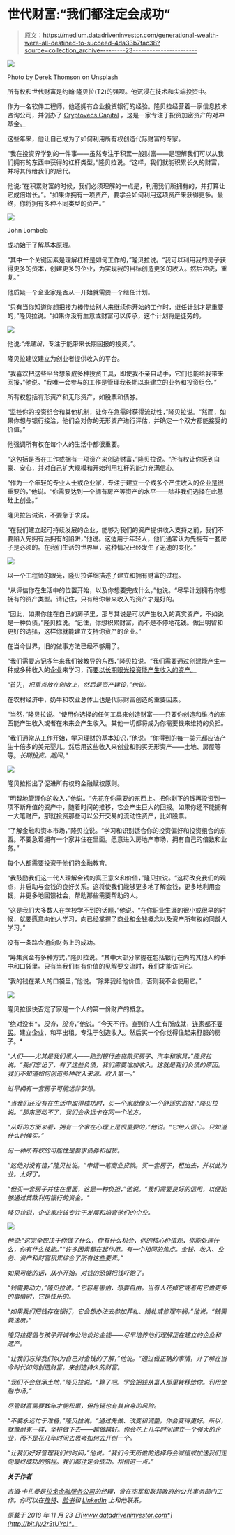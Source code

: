 # 世代财富:“我们都注定会成功”

> 原文：<https://medium.datadriveninvestor.com/generational-wealth-were-all-destined-to-succeed-4da33b7fac38?source=collection_archive---------23----------------------->

![](img/7bca9bd439160fe1938319c268d6e61c.png)

Photo by Derek Thomson on Unsplash

所有权和世代财富是约翰·隆贝拉(T2)的强项。他沉浸在技术和尖端投资中。

作为一名软件工程师，他还拥有企业投资银行的经验。隆贝拉经营着一家信息技术咨询公司，并创办了 [Cryptovecs Capital](http://cryptovecs.com/en/home/) ，这是一家专注于投资加密资产的对冲基金[。](https://cryptocurrencyhub.io/for-blockchain-its-play-and-learn-c6727c36c4b5)

这些年来，他让自己成为了如何利用所有权创造代际财富的专家。

“我在投资界学到的一件事——虽然专注于积累一般财富——是理解我们可以从我们拥有的东西中获得的杠杆类型，”隆贝拉说。“这样，我们就能积累长久的财富，并将其传给我们的后代。

他说:“在积累财富的时候，我们必须理解的一点是，利用我们所拥有的，并打算让它成倍增长。”。“如果你拥有一项资产，要学会如何利用这项资产来获得更多。最终，你将拥有多种不同类型的资产。”

![](img/c063c2ac88fef0b6216a484e5c24a63c.png)

John Lombela

成功始于了解基本原理。

“其中一个关键因素是理解杠杆是如何工作的，”隆贝拉说。“我可以利用我的房子获得更多的资本，创建更多的企业，为实现我的目标创造更多的收入。然后冲洗，重复。”

他质疑一个企业家是否从一开始就需要一个继任计划。

“只有当你知道你想把接力棒传给别人来继续你开始的工作时，继任计划才是重要的，”隆贝拉说。“如果你没有生意或财富可以传承，这个计划将是徒劳的。

![](img/3b98f5acc1224f3d62dff8eb65ef5bd9.png)

他说:“*先建设*，专注于能带来长期回报的投资。”。

隆贝拉建议建立为创业者提供收入的平台。

“我喜欢把这些平台想象成多种投资工具，即使我不亲自动手，它们也能给我带来回报，”他说。“我唯一会参与的工作是管理我长期以来建立的业务和投资组合。”

所有权包括有形资产和无形资产，如股票和债券。

“监控你的投资组合和其他机制，让你在急需时获得流动性，”隆贝拉说。“然而，如果你想与银行接洽，他们会对你的无形资产进行评估，并确定一个双方都能接受的价值。”

他强调所有权在每个人的生活中都很重要。

“这包括是否在工作或拥有一项资产来创造财富，”隆贝拉说。“所有权让你感到自豪、安心，并对自己扩大规模和开始利用杠杆的能力充满信心。

“作为一个年轻的专业人士或企业家，专注于建立一个或多个产生收入的企业是很重要的，”他说。“你需要达到一个拥有房产等资产的水平——除非我们选择在此基础上创业。”

隆贝拉告诫说，不要急于求成。

“在我们建立起可持续发展的企业，能够为我们的资产提供收入支持之前，我们不要陷入先拥有后拥有的陷阱，”他说。这适用于年轻人，他们通常认为先拥有一套房子是必须的。在我们生活的世界里，这种情况已经发生了迅速的变化。”

![](img/ddf30be54493e758583157131878e609.png)

以一个工程师的眼光，隆贝拉详细描述了建立和拥有财富的过程。

“从评估你在生活中的位置开始，以及你想要完成什么，”他说。“尽早计划拥有你想拥有的资产类型。请记住，只有给你带来收入的资产才是好的。

“因此，如果你住在自己的房子里，那与其说是可以产生收入的真实资产，不如说是一种负债，”隆贝拉说。“记住，你想积累财富，而不是不停地花钱。做出明智和更好的选择，这样你就能建立支持你资产的企业。”

在当今世界，旧的做事方法已经不够用了。

“我们需要忘记多年来我们被教导的东西，”隆贝拉说。“我们需要通过创建能产生一种或多种收入的企业来学习，而[要以长期眼光投资能产生收入的资产。](https://medium.com/datadriveninvestor/no-time-like-the-present-to-start-investing-9a779f728bc8)

“首先，*把重点放在创收上，然后是资产建设，”他说。*

在农村经济中，奶牛和农业总体上也是代际财富创造的重要因素。

“当然，”隆贝拉说。“使用你选择的任何工具来创造财富——只要你创造和维持的东西能产生收入或者在未来会产生收入。其他一切都将成为你需要钱来维持的负担。

“我们通常从工作开始，学习理财的基本知识，”他说。“你得到的每一美元都应该产生十倍多的美元婴儿。然后用这些收入来创业和购买无形资产——土地、房屋等等。*长期投资。期间*。”

![](img/89a30f57d2dc2a2831f108ff2ccd1cc2.png)

隆贝拉指出了促进所有权的金融赋权原则。

“明智地管理你的收入，”他说。“先花在你需要的东西上。把你剩下的钱再投资到一项不断升值的资产中，随着时间的推移，它会产生巨大的回报。如果你还不能拥有一大笔财产，那就投资那些可以公开交易的流动性资产，比如股票。

“了解金融和资本市场，”隆贝拉说。“学习和识别适合你的投资偏好和投资组合的东西。不要急着拥有一个家并住在里面。愿意进入房地产市场，拥有自己的倍数和业务。”

每个人都需要投资于他们的金融教育。

“我鼓励我们这一代人理解金钱的真正意义和价值，”隆贝拉说。“这将改变我们的观点，并启动与金钱的良好关系。这将使我们能够更多地了解金钱，更多地利用金钱，并更多地回馈社会，帮助那些需要帮助的人。

“这是我们大多数人在学校学不到的话题，”他说。“在你职业生涯的很小或很早的时候，就要愿意向他人学习，向已经掌握了商业和金钱概念以及资产所有权的同龄人学习。”

没有一条路会通向财务上的成功。

“筹集资金有多种方式，”隆贝拉说。“其中大部分掌握在包括银行在内的其他人的手中和口袋里。只有当我们有有价值的见解要交流时，我们才能访问它。

“我的钱在某人的口袋里，”他说。“除非我给他价值，否则我不会使用它。”

![](img/718a15bb097612294199434da00664a3.png)

隆贝拉很快否定了家是一个人的第一份财产的概念。

“绝对没有*，*没有*，*没有*，”他说。“今天不行。直到你人生有所成就，[连家都不要买](https://medium.com/datadriveninvestor/home-is-where-the-mortgage-is-cc3d8f2628f1)。建立企业，和平出租，专注于创造收入。然后买一个你觉得住起来舒服的房子。*

*“人们——尤其是我们黑人——跑到银行去贷款买房子、汽车和家具，”隆贝拉说。“我们忘记了，有了这些负债，我们需要增加收入。这就是我们负债的原因。我们不知道如何创造多种收入来源。*收入第一*。”*

*过早拥有一套房子可能远非梦想。*

*“当我们还没有在生活中取得成功时，买一个家就像买一个舒适的监狱，”隆贝拉说。“那东西动不了，我们会永远卡在同一个地方。*

*“从好的方面来看，拥有一个家在心理上是很重要的，”他说。“它给人信心。只知道什么时候买。”*

*另一种所有权的可能性是要求债券和租赁。*

*“这绝对没有错，”隆贝拉说。“申请一笔商业贷款。买一套房子，租出去，并以此为业。太好了。*

*“但买一套房子并住在里面，这是一种负担，”他说。“我们需要良好的信用，以便能够通过贷款利用银行的资金。"*

*隆贝拉说，企业家应该专注于发展和培育他们的企业。*

*![](img/00d15ee16f3ab78b7b6191426c7031ee.png)*

*他说:“这完全取决于你做了什么，你有什么机会，你的核心价值观，你能处理什么，你有什么技能。”“许多因素都在起作用。有一个相同的焦点。金钱、收入、业务、资产和财富积累综合了所有这些要素。”*

*如果可能的话，从小开始。对钱的恐惧把钱吓跑了。*

*“钱需要动力，”隆贝拉说。“它容易害怕，想要自由。当有人花掉它或者用它做更多的事情时，它是快乐的。*

*“如果我们把钱存在银行，它会想办法去参加葬礼、婚礼或修理车祸，”他说。“钱需要速度。”*

*隆贝拉提倡与孩子开诚布公地谈论金钱——尽早培养他们理解正在建立的企业和遗产。*

*“让我们忘掉我们以为自己对金钱的了解，”他说。“通过做正确的事情，并了解在当今时代如何创造财富，来创造持久的财富。*

*“我们不会继承土地，”隆贝拉说。“算了吧。学会把钱从富人那里转移给你。利用金融市场。”*

*尽管财富需要数年才能积累，但拖延也有其自身的风险。*

*“不要永远忙于准备，”隆贝拉说。“通过先做、改变和调整，你会变得更好。所以，就像耐克一样，坚持做下去——越做越好。你会花上几年时间建立一个强大的企业，而不是花几年时间去思考如何去开创一个。*

*“让我们好好管理我们的时间，”他说。“我们今天所做的选择将会减缓或加速我们走向最终成功的旅程。我们都注定会成功。相信这一点。”*

***关于作者***

*吉姆·卡扎曼是[拉戈金融服务公司](http://largofinancialservices.com)的经理，曾在空军和联邦政府的公共事务部门工作。你可以在[推特](https://twitter.com/JKatzaman)、[脸书](https://www.facebook.com/jim.katzaman)和 [LinkedIn](https://www.linkedin.com/in/jim-katzaman-33641b21/) 上和他联系。*

**原载于 2018 年 11 月 23 日*[*www.datadriveninvestor.com*](http://bit.ly/2r3tUYc)*。**